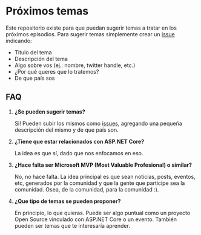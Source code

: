 # Próximos temas

Este repositorio existe para que puedan sugerir temas a tratar en los próximos episodios. Para sugerir temas simplemente crear un [issue](https://github.com/standuplatam/links/issues/new) indicando:

- Titulo del tema
- Descripción del tema
- Algo sobre vos (ej.: nombre, twitter handle, etc.)
- ¿Por qué queres que lo tratemos?
- De que país sos


## FAQ

1. **¿Se pueden sugerir temas?**

    Si! Pueden subir los mismos como [issues](https://github.com/standuplatam/links/issues/new), agregando una pequeña descripción del mismo y de que país son.

1. **¿Tiene que estar relacionados con ASP.NET Core?**

    La idea es que sí, dado que nos enfocamos en eso.

1. **¿Hace falta ser Microsoft MVP (Most Valuable Profesional) o similar?**

    No, no hace falta. La idea principal es que sean noticias, posts, eventos, etc, generados por la comunidad y que la gente que participe sea la comunidad. Osea, de la comunidad, para la comunidad :).

1. **¿Que tipo de temas se pueden proponer?**

    En principio, lo que quieras. Puede ser algo puntual como un proyecto Open Source vinculado con ASP.NET Core o un evento. También pueden ser temas que te interesaría aprender.
